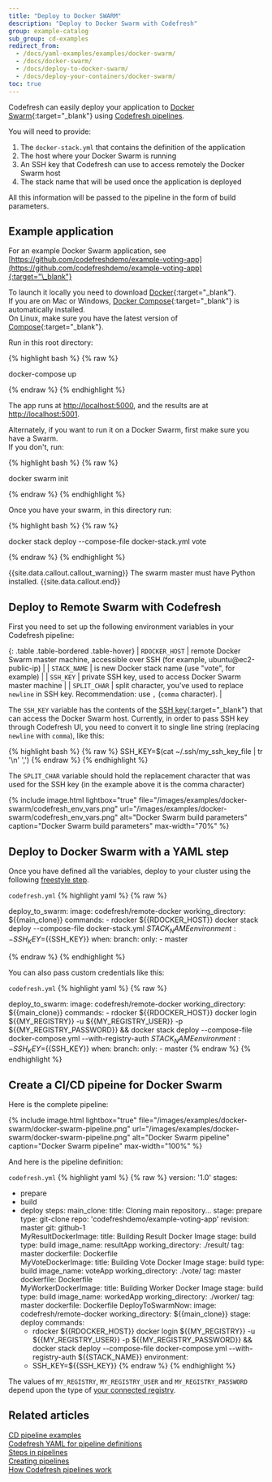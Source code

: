 ```yaml
---
title: "Deploy to Docker SWARM"
description: "Deploy to Docker Swarm with Codefresh"
group: example-catalog
sub_group: cd-examples
redirect_from:
  - /docs/yaml-examples/examples/docker-swarm/
  - /docs/docker-swarm/
  - /docs/deploy-to-docker-swarm/
  - /docs/deploy-your-containers/docker-swarm/
toc: true
---
```


Codefresh can easily deploy your application to [Docker Swarm](https://docs.docker.com/engine/swarm/){:target="\_blank"} using [Codefresh pipelines]({{site.baseurl}}/docs/pipelines/pipelines/).

You will need to provide:

1. The `docker-stack.yml` that contains the definition of the application
1. The host where your Docker Swarm is running
1. An SSH key that Codefresh can use to access remotely the Docker Swarm host
1. The stack name that will be used once the application is deployed

All this information will be passed to the pipeline in the form of build parameters.


## Example application

For an example Docker Swarm application, see [https://github.com/codefreshdemo/example-voting-app](https://github.com/codefreshdemo/example-voting-app){:target="\_blank"}

To launch it locally you need to download [Docker](https://www.docker.com/products/overview){:target="\_blank"}.  
If you are on Mac or Windows, [Docker Compose](https://docs.docker.com/compose){:target="\_blank"} is automatically installed.  
On Linux, make sure you have the latest version of [Compose](https://docs.docker.com/compose/install/){:target="\_blank"}.


Run in this root directory:

{% highlight bash %}
{% raw %}

docker-compose up

{% endraw %}
{% endhighlight %}

The app runs at [http://localhost:5000](http://localhost:5000), and the results are at [http://localhost:5001](http://localhost:5001).

Alternately, if you want to run it on a Docker Swarm, first make sure you have a Swarm.  
If you don't, run:

{% highlight bash %}
{% raw %}

docker swarm init

{% endraw %}
{% endhighlight %}

Once you have your swarm, in this directory run:

{% highlight bash %}
{% raw %}

docker stack deploy --compose-file docker-stack.yml vote

{% endraw %}
{% endhighlight %}

{{site.data.callout.callout_warning}}
The swarm master must have Python installed.
{{site.data.callout.end}}

## Deploy to Remote Swarm with Codefresh

First you need to set up the following environment variables in your Codefresh pipeline:

{: .table .table-bordered .table-hover}
| `RDOCKER_HOST`       | remote Docker Swarm master machine, accessible over SSH (for example, ubuntu@ec2-public-ip)                    |
| `STACK_NAME`         | is new Docker stack name (use \"vote\", for example)                                                           |
| `SSH_KEY`            | private SSH key, used to access Docker Swarm master machine                                                    |
| `SPLIT_CHAR`         | split character, you've used to replace `newline` in SSH key. Recommendation: use `,` (`comma` character).     |

The `SSH_KEY` variable has the contents of the [SSH key](https://www.ssh.com/ssh/public-key-authentication){:target="\_blank"} that can access the Docker Swarm host. Currently, in order to pass SSH key through Codefresh UI, you need to convert it to single line string (replacing `newline` with `comma`), like this:

{% highlight bash %}
{% raw %}
SSH_KEY=$(cat ~/.ssh/my_ssh_key_file | tr '\n' ',')
{% endraw %}
{% endhighlight %}

The `SPLIT_CHAR` variable should hold the replacement character that was used for the SSH key (in the example above it is the comma character)

{% include image.html 
lightbox="true" 
file="/images/examples/docker-swarm/codefresh_env_vars.png" 
url="/images/examples/docker-swarm/codefresh_env_vars.png"
alt="Docker Swarm build parameters"
caption="Docker Swarm build parameters"
max-width="70%"
%}


## Deploy to Docker Swarm with a YAML step

Once you have defined all the variables, deploy to your cluster using the following [freestyle step]({{site.baseurl}}/docs/pipelines/steps/freestyle/).

  `codefresh.yml`
{% highlight yaml %}
{% raw %}

deploy_to_swarm:
    image: codefresh/remote-docker
    working_directory: ${{main_clone}}
    commands:
      - rdocker ${{RDOCKER_HOST}} docker stack deploy --compose-file docker-stack.yml ${{STACK_NAME}}
    environment:
      - SSH_KEY=${{SSH_KEY}}
    when:
      branch:
        only:
          - master

{% endraw %}
{% endhighlight %}

You can also pass custom credentials like this:

  `codefresh.yml`
{% highlight yaml %}
{% raw %}

deploy_to_swarm:
    image: codefresh/remote-docker
    working_directory: ${{main_clone}}
    commands:
      - rdocker ${{RDOCKER_HOST}} docker login ${{MY_REGISTRY}} -u ${{MY_REGISTRY_USER}} -p ${{MY_REGISTRY_PASSWORD}} \&\& docker stack deploy --compose-file docker-compose.yml --with-registry-auth ${{STACK_NAME}}
    environment:
      - SSH_KEY=${{SSH_KEY}}
    when:
      branch:
        only:
          - master
{% endraw %}
{% endhighlight %}



## Create a CI/CD pipeine for Docker Swarm

Here is the complete pipeline:

{% include 
image.html 
lightbox="true" 
file="/images/examples/docker-swarm/docker-swarm-pipeline.png" 
url="/images/examples/docker-swarm/docker-swarm-pipeline.png"
alt="Docker Swarm pipeline" 
caption="Docker Swarm pipeline"
max-width="100%"
%}

And here is the pipeline definition:

 `codefresh.yml`
{% highlight yaml %}
{% raw %}
version: '1.0'
stages:
  - prepare   
  - build
  - deploy
steps:
  main_clone:
    title: Cloning main repository...
    stage: prepare
    type: git-clone
    repo: 'codefreshdemo/example-voting-app'
    revision: master
    git: github-1    
  MyResultDockerImage:
    title: Building Result Docker Image
    stage: build
    type: build
    image_name: resultApp
    working_directory: ./result/
    tag: master
    dockerfile: Dockerfile  
  MyVoteDockerImage:
    title: Building Vote Docker Image
    stage: build
    type: build
    image_name: voteApp
    working_directory: ./vote/
    tag: master
    dockerfile: Dockerfile  
  MyWorkerDockerImage:
    title: Building Worker Docker Image
    stage: build
    type: build
    image_name: workedApp
    working_directory: ./worker/
    tag: master
    dockerfile: Dockerfile 
  DeployToSwarmNow:
    image: codefresh/remote-docker
    working_directory: ${{main_clone}}
    stage: deploy
    commands:
      - rdocker ${{RDOCKER_HOST}} docker login ${{MY_REGISTRY}} -u ${{MY_REGISTRY_USER}} -p ${{MY_REGISTRY_PASSWORD}} \&\& docker stack deploy --compose-file docker-compose.yml --with-registry-auth ${{STACK_NAME}}
    environment:
      - SSH_KEY=${{SSH_KEY}}
{% endraw %}
{% endhighlight %}

The values of `MY_REGISTRY`, `MY_REGISTRY_USER` and `MY_REGISTRY_PASSWORD` depend upon the type of [your connected registry]({{site.baseurl}}/docs/integrations/docker-registries/).

## Related articles
[CD pipeline examples]({{site.baseurl}}/docs/example-catalog/examples/#cd-examples)  
[Codefresh YAML for pipeline definitions]({{site.baseurl}}/docs/pipelines/what-is-the-codefresh-yaml/)  
[Steps in pipelines]({{site.baseurl}}/docs/pipelines/steps/)  
[Creating pipelines]({{site.baseurl}}/docs/pipelines/pipelines/)  
[How Codefresh pipelines work]({{site.baseurl}}/docs/pipelines/introduction-to-codefresh-pipelines/)  

